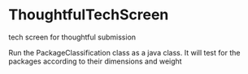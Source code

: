 # ThoughtfulTechScreen
tech screen for thoughtful submission

Run the PackageClassification class as a java class. It will test for the packages according to their dimensions and weight
